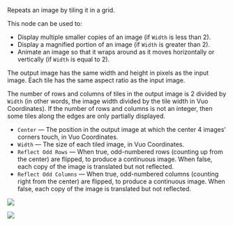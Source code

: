 Repeats an image by tiling it in a grid.

This node can be used to:

   - Display multiple smaller copies of an image (if `Width` is less than 2).
   - Display a magnified portion of an image (if `Width` is greater than 2).
   - Animate an image so that it wraps around as it moves horizontally or vertically (if `Width` is equal to 2).

The output image has the same width and height in pixels as the input image. Each tile has the same aspect ratio as the input image.

The number of rows and columns of tiles in the output image is 2 divided by `Width` (in other words, the image width divided by the tile width in Vuo Coordinates). If the number of rows and columns is not an integer, then some tiles along the edges are only partially displayed.

   - `Center` — The position in the output image at which the center 4 images' corners touch, in Vuo Coordinates.
   - `Width` — The size of each tiled image, in Vuo Coordinates.
   - `Reflect Odd Rows` — When true, odd-numbered rows (counting up from the center) are flipped, to produce a continuous image.  When false, each copy of the image is translated but not reflected.
   - `Reflect Odd Columns` — When true, odd-numbered columns (counting right from the center) are flipped, to produce a continuous image.  When false, each copy of the image is translated but not reflected.

![](mountains.png)

![](tile.png)
